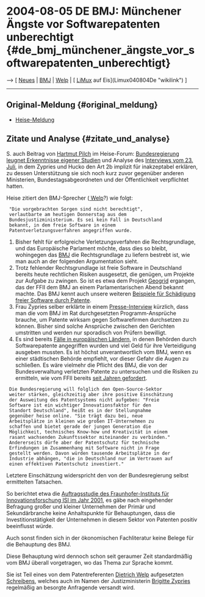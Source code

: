 # 2004-08-05 DE BMJ: Münchener Ängste vor Softwarepatenten unberechtigt {#de_bmj_münchener_ängste_vor_softwarepatenten_unberechtigt}

\--\> \[ [ Neues](SwpatcninoDe "wikilink") \| [
BMJ](SwpatbmjDe "wikilink") \| [ Welp](DietrichWelpDe "wikilink") \| [
[LiMux](LiMux "wikilink") auf Eis](Limux040804De "wikilink") \]

------------------------------------------------------------------------

## Original-Meldung {#original_meldung}

-   [Heise-Meldung](http://www.heise.de/newsticker/meldung/49808 "wikilink")

## Zitate und Analyse {#zitate_und_analyse}

S. auch Beitrag von [ Hartmut Pilch](HartmutPilchDe "wikilink") im
Heise-Forum: [Bundesregierung leugnet Erkenntnisse eigener
Studien](http://www.heise.de/newsticker/foren/go.shtml?read=1&msg_id=6193679&forum_id=62373 "wikilink")
und Analyse des [ Interviews vom 23. Juli](Zypries040723De "wikilink"),
in dem Zypries und Hucko den Art 2b implizit für inakzeptabel erklären,
zu dessen Unterstützung sie sich noch kurz zuvor gegenüber anderen
Ministerien, Bundestagsabgeordneten und der Öffentlichkeit verpflichtet
hatten.

Heise zitiert den BMJ-Sprecher ([ Welp](DietrichWelpDe "wikilink")?) wie
folgt:

` "Die vorgebrachten Sorgen sind nicht berechtigt",`\
` verlautbarte am heutigen Donnerstag aus dem`\
` Bundesjustizministerium. Es sei kein Fall in Deutschland`\
` bekannt, in dem freie Software in einem`\
` Patentverletzungsverfahren angegriffen wurde.`

1.  Bisher fehlt für erfolgreiche Verletzungsverfahren die
    Rechtsgrundlage, und das Europäische Parlament möchte, dass dies so
    bleibt, wohingegen das [ BMJ](SwpatbmjDe "wikilink") die
    Rechtsgrundlage zu liefern bestrebt ist, wie man auch an der
    folgenden Argumentation sieht.
2.  Trotz fehlender Rechtsgrundlage ist freie Software in Deutschland
    bereits heute rechtlichen Risiken ausgesetzt, die genügen, um
    Projekte zur Aufgabe zu zwingen. So ist es etwa dem Projekt
    [Geogrid](http://swpat.ffii.org/patente/wirkungen/geogrid/index.de.html "wikilink")
    ergangen, das der FFII dem BMJ an einem Parlamentarischen Abend
    bekannt machte. Das BMJ kennt auch unsere weiteren [Beispiele für
    Schädigung freier Software durch
    Patente](http://swpat.ffii.org/patente/wirkungen/index.de.html "wikilink").
3.  Frau Zypries selber erklärte in einem [
    Presse-Interview](Zypries040628De "wikilink") kürzlich, dass man die
    vom BMJ im Rat durchgesetzten Programm-Ansprüche brauche, um Patente
    wirksam gegen Softwarefirmen durchsetzen zu können. Bisher sind
    solche Ansprüche zwischen den Gerichten umstritten und werden nur
    sporadisch von Prüfern bewilligt.
4.  Es sind bereits [ Fälle in europäischen
    Ländern](SwpatStatDe "wikilink"), in denen Behörden durch
    Softwarepatente angegriffen wurden und viel Geld für ihre
    Verteidigung ausgeben mussten. Es ist höchst unverantwortlich vom
    BMJ, wenn es einer städtischen Behörde empfiehlt, vor dieser Gefahr
    die Augen zu schließen. Es wäre vielmehr die Pflicht des BMJ, die
    von der Bundesverwaltung verletzten Patente zu untersuchen und die
    Risiken zu ermitteln, wie vom FFII bereits [seit Jahren
    gefordert](http://swpat.ffii.org/briefe/bund028/index.de.html "wikilink").

` Die Bundesregierung will folglich den Open-Source-Sektor`\
` weiter stärken, gleichzeitig aber ihre positive Einschätzung`\
` der Ausweitung des Patentsystems nicht aufgeben: "Freie`\
` Software ist ein wichtiger Innovationsfaktor für den`\
` Standort Deutschland", heißt es in der Stellungnahme`\
` gegenüber heise online. "Sie trägt dazu bei, neue`\
` Arbeitsplätze in kleinen wie großen IT-Unternehmen zu`\
` schaffen und bietet gerade der jungen Generation die`\
` Möglichkeit, technisches Know-how und Kreativität in einem`\
` rasant wachsenden Zukunftssektor miteinander zu verbinden."`\
` Andererseits dürfe aber der Patentschutz für technische`\
` Erfindungen im Zusammenhang mit Software nicht in Frage`\
` gestellt werden. Davon würden tausende Arbeitsplätze in der`\
` Industrie abhängen, "die in Deutschland nur im Vertrauen auf`\
` einen effektiven Patentschutz investiert."`

Letztere Einschätzung widerspricht den von der Bundesregierung selbst
ermittelten Tatsachen.

So berichtet etwa die [Auftragsstudie des Fraunhofer-Instituts für
Innovationsforschung ISI im Jahr
2001](http://swpat.ffii.org/papiere/bmwi-fghmpi01/index.de.html "wikilink"),
es gäbe nach eingehender Befragung großer und kleiner Unternehmen der
Primär und Sekundärbranche keine Anhaltspunkte für Behauptungen, dass
die Investitionstätigkeit der Unternehmen in diesem Sektor von Patenten
positiv beeinflusst würde.

Auch sonst finden sich in der ökonomischen Fachliteratur keine Belege
für die Behauptung des BMJ.

Diese Behauptung wird dennoch schon seit geraumer Zeit standardmäßig vom
BMJ überall vorgetragen, wo das Thema zur Sprache kommt.

Sie ist Teil eines von dem Patentreferenten [ Dietrich
Welp](DietrichWelpDe "wikilink") aufgesetzten [
Schreibens](Welp0407De "wikilink"), welches auch im Namen der
Justizministerin [ Brigitte Zypries](BrigitteZypriesDe "wikilink")
regelmäßig an besorgte Anfragende versandt wird.
